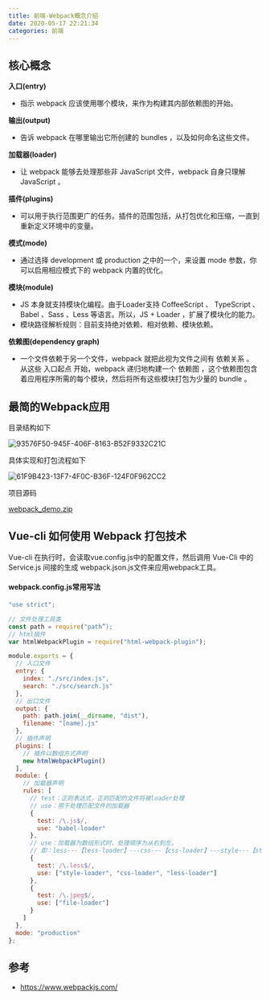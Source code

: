 ```yaml
---
title: 前端-Webpack概念介绍
date: 2020-05-17 22:21:34
categories: 前端
---
```


## 核心概念

**入口(entry)**
- 指示 webpack 应该使用哪个模块，来作为构建其内部依赖图的开始。

**输出(output)**
- 告诉 webpack 在哪里输出它所创建的 bundles ，以及如何命名这些文件。

**加载器(loader)**
- 让 webpack 能够去处理那些非 JavaScript 文件，webpack 自身只理解 JavaScript 。

**插件(plugins)**
- 可以用于执行范围更广的任务。插件的范围包括，从打包优化和压缩，一直到重新定义环境中的变量。

**模式(mode)**
- 通过选择 development 或 production 之中的一个，来设置 mode 参数，你可以启用相应模式下的 webpack 内置的优化。

**模块(module)**
- JS 本身就支持模块化编程。由于Loader支持 CoffeeScript 、 TypeScript 、Babel 、Sass 、Less 等语言。所以，JS + Loader ，扩展了模块化的能力。
- 模块路径解析规则：目前支持绝对依赖、相对依赖、模块依赖。

**依赖图(dependency graph)**
- 一个文件依赖于另一个文件，webpack 就把此视为文件之间有 依赖关系 。 从这些 入口起点 开始，webpack 递归地构建一个 依赖图 ，这个依赖图包含着应用程序所需的每个模块，然后将所有这些模块打包为少量的 bundle 。

## 最简的Webpack应用

目录结构如下

![93576F50-945F-406F-8163-B52F9332C21C](/image/93576F50-945F-406F-8163-B52F9332C21C.png)

具体实现和打包流程如下

![61F9B423-13F7-4F0C-B36F-124F0F962CC2](/image/61F9B423-13F7-4F0C-B36F-124F0F962CC2.png)

项目源码

[webpack_demo.zip](/image/webpack_demo.zip)

## Vue-cli 如何使用 Webpack 打包技术

Vue-cli 在执行时，会读取vue.config.js中的配置文件，然后调用 Vue-Cli 中的 Service.js 间接的生成 webpack.json.js文件来应用webpack工具。

#### webpack.config.js常用写法

```js
"use strict";

// 文件处理工具类
const path = require("path”);
// html插件
var htmlWebpackPlugin = require("html-webpack-plugin");

module.exports = {
  // 入口文件
  entry: {
    index: "./src/index.js",
    search: "./src/search.js"
  },
  // 出口文件
  output: {
    path: path.join(__dirname, "dist"),
    filename: "[name].js"
  },
  // 插件声明
  plugins: [
    // 插件以数组方式声明
    new htmlWebpackPlugin()
  ],
  module: {
    // 加载器声明
    rules: [
      // test：正则表达式，正则匹配的文件将被loader处理
      // use：用于处理匹配文件的加载器
      {
        test: /\.js$/,
        use: "babel-loader"
      },
      // use：加载器为数组形式时，处理顺序为从右到左。
      // 即：less---【less-loader】---css---【css-loader】---style---【style-loader】---作用于<header>中
      {
        test: /\.less$/,
        use: ["style-loader", "css-loader", "less-loader"]
      },
      {
        test: /\.jpeg$/,
        use: ["file-loader"]
      }
    ]
  },
  mode: "production"
};
```

## 参考
* https://www.webpackjs.com/
